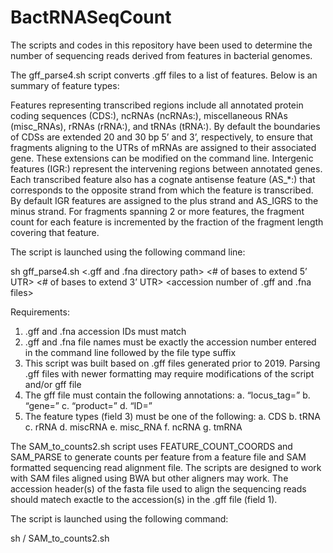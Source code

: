# BactRNASeqCount


The scripts and codes in this repository have been used to determine the number of sequencing reads derived from features in bacterial genomes.

The gff_parse4.sh script converts .gff files to a list of features.  Below is an summary of feature types:

Features representing transcribed regions include all annotated protein coding sequences (CDS:), ncRNAs (ncRNAs:), miscellaneous RNAs (misc_RNAs), rRNAs (rRNA:), and tRNAs (tRNA:).  By default the boundaries of CDSs are extended 20 and 30 bp 5’ and 3’, respectively, to ensure that fragments aligning to the UTRs of mRNAs are assigned to their associated gene.  These extensions can be modified on the command line.  Intergenic features (IGR:) represent the intervening regions between annotated genes.  Each transcribed feature also has a cognate antisense feature (AS_*:) that corresponds to the opposite strand from which the feature is transcribed.  By default IGR features are assigned to the plus strand and AS_IGRS to the minus strand.  For fragments spanning 2 or more features, the fragment count for each feature is incremented by the fraction of the fragment length covering that feature.

The script is launched using the following command line:

sh gff_parse4.sh <.gff and .fna directory path> <output file directory> <temp file directory >  <# of bases to extend 5’ UTR> <# of bases to extend 3’ UTR> <accession number of .gff and .fna files>

Requirements:
1)	.gff and .fna accession IDs must match
2)	.gff and .fna file names must be exactly the accession number entered in the command line followed by the file type suffix
3)	This script was built based on .gff files generated prior to 2019.  Parsing .gff files with newer formatting may require modifications of the script and/or gff file
4)	The gff file must contain the following annotations:
a.	“locus_tag=”
b.	“gene=”
c.	“product=”
d.	“ID=”
5)	The feature types (field 3) must be one of the following:
a.	CDS
b.	tRNA
c.	rRNA
d.	miscRNA
e.	misc_RNA
f.	ncRNA
g.	tmRNA


The SAM_to_counts2.sh script uses FEATURE_COUNT_COORDS and SAM_PARSE to generate counts per feature from a feature file and SAM formatted sequencing read alignment file.  The scripts are designed to work with SAM files aligned using BWA but other aligners may work.  The accession header(s) of the fasta file used to align the sequencing reads should matech exactle to the accession(s) in the .gff file (field 1).

The script is launched using the following command:

sh / SAM_to_counts2.sh <path  to SAM file> <path to feature file> <path to directory where FEATURE_COUNT_COORDS and SAM_PARSE are located> <path to directory for temporary files> <path and name of file into which counts per feature will be written> 


